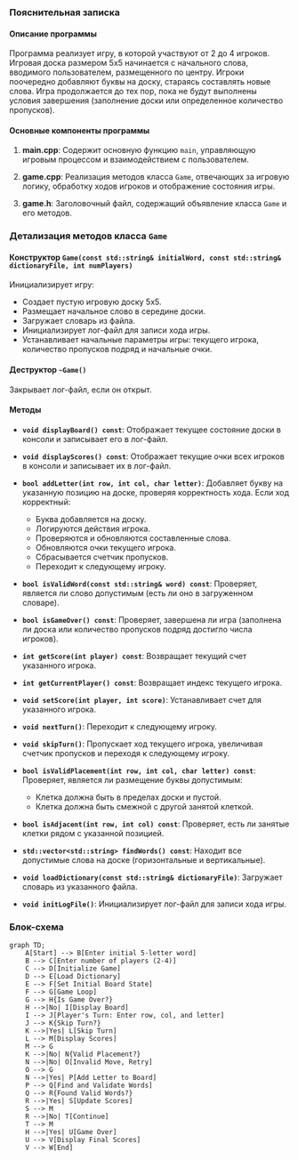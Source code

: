 ### Пояснительная записка

#### Описание программы

Программа реализует игру, в которой участвуют от 2 до 4 игроков. Игровая доска размером 5x5 начинается с начального слова, вводимого пользователем, размещенного по центру. Игроки поочередно добавляют буквы на доску, стараясь составлять новые слова. Игра продолжается до тех пор, пока не будут выполнены условия завершения (заполнение доски или определенное количество пропусков).

#### Основные компоненты программы

1. **main.cpp**: Содержит основную функцию `main`, управляющую игровым процессом и взаимодействием с пользователем.

2. **game.cpp**: Реализация методов класса `Game`, отвечающих за игровую логику, обработку ходов игроков и отображение состояния игры.

3. **game.h**: Заголовочный файл, содержащий объявление класса `Game` и его методов.

### Детализация методов класса `Game`

#### Конструктор `Game(const std::string& initialWord, const std::string& dictionaryFile, int numPlayers)`

Инициализирует игру:
- Создает пустую игровую доску 5x5.
- Размещает начальное слово в середине доски.
- Загружает словарь из файла.
- Инициализирует лог-файл для записи хода игры.
- Устанавливает начальные параметры игры: текущего игрока, количество пропусков подряд и начальные очки.

#### Деструктор `~Game()`

Закрывает лог-файл, если он открыт.

#### Методы

- **`void displayBoard() const`**:
  Отображает текущее состояние доски в консоли и записывает его в лог-файл.

- **`void displayScores() const`**:
  Отображает текущие очки всех игроков в консоли и записывает их в лог-файл.

- **`bool addLetter(int row, int col, char letter)`**:
  Добавляет букву на указанную позицию на доске, проверяя корректность хода. Если ход корректный:
  - Буква добавляется на доску.
  - Логируются действия игрока.
  - Проверяются и обновляются составленные слова.
  - Обновляются очки текущего игрока.
  - Сбрасывается счетчик пропусков.
  - Переходит к следующему игроку.

- **`bool isValidWord(const std::string& word) const`**:
  Проверяет, является ли слово допустимым (есть ли оно в загруженном словаре).

- **`bool isGameOver() const`**:
  Проверяет, завершена ли игра (заполнена ли доска или количество пропусков подряд достигло числа игроков).

- **`int getScore(int player) const`**:
  Возвращает текущий счет указанного игрока.

- **`int getCurrentPlayer() const`**:
  Возвращает индекс текущего игрока.

- **`void setScore(int player, int score)`**:
  Устанавливает счет для указанного игрока.

- **`void nextTurn()`**:
  Переходит к следующему игроку.

- **`void skipTurn()`**:
  Пропускает ход текущего игрока, увеличивая счетчик пропусков и переходя к следующему игроку.

- **`bool isValidPlacement(int row, int col, char letter) const`**:
  Проверяет, является ли размещение буквы допустимым:
  - Клетка должна быть в пределах доски и пустой.
  - Клетка должна быть смежной с другой занятой клеткой.

- **`bool isAdjacent(int row, int col) const`**:
  Проверяет, есть ли занятые клетки рядом с указанной позицией.

- **`std::vector<std::string> findWords() const`**:
  Находит все допустимые слова на доске (горизонтальные и вертикальные).

- **`void loadDictionary(const std::string& dictionaryFile)`**:
  Загружает словарь из указанного файла.

- **`void initLogFile()`**:
  Инициализирует лог-файл для записи хода игры.

### Блок-схема

```mermaid
graph TD;
    A[Start] --> B[Enter initial 5-letter word]
    B --> C[Enter number of players (2-4)]
    C --> D[Initialize Game]
    D --> E[Load Dictionary]
    E --> F[Set Initial Board State]
    F --> G[Game Loop]
    G --> H{Is Game Over?}
    H -->|No| I[Display Board]
    I --> J[Player's Turn: Enter row, col, and letter]
    J --> K{Skip Turn?}
    K -->|Yes| L[Skip Turn]
    L --> M[Display Scores]
    M --> G
    K -->|No| N{Valid Placement?}
    N -->|No| O[Invalid Move, Retry]
    O --> G
    N -->|Yes| P[Add Letter to Board]
    P --> Q[Find and Validate Words]
    Q --> R{Found Valid Words?}
    R -->|Yes| S[Update Scores]
    S --> M
    R -->|No| T[Continue]
    T --> M
    H -->|Yes| U[Game Over]
    U --> V[Display Final Scores]
    V --> W[End]

```
